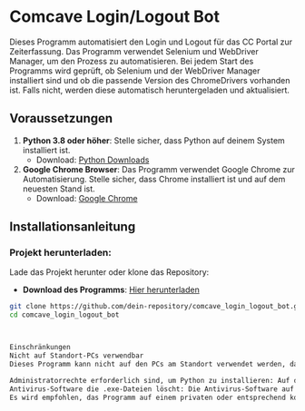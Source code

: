 # Comcave Login/Logout Bot

Dieses Programm automatisiert den Login und Logout für das CC Portal zur Zeiterfassung. Das Programm verwendet Selenium und WebDriver Manager, um den Prozess zu automatisieren. Bei jedem Start des Programms wird geprüft, ob Selenium und der WebDriver Manager installiert sind und ob die passende Version des ChromeDrivers vorhanden ist. Falls nicht, werden diese automatisch heruntergeladen und aktualisiert.

## Voraussetzungen

1. **Python 3.8 oder höher**: Stelle sicher, dass Python auf deinem System installiert ist.
   - Download: [Python Downloads](https://www.python.org/downloads/)
2. **Google Chrome Browser**: Das Programm verwendet Google Chrome zur Automatisierung. Stelle sicher, dass Chrome installiert ist und auf dem neuesten Stand ist.
   - Download: [Google Chrome](https://www.google.com/chrome/)

## Installationsanleitung

### Projekt herunterladen:

Lade das Projekt herunter oder klone das Repository:

- **Download des Programms**: [Hier herunterladen](https://www.dropbox.com/scl/fo/5kqktdn4x09v4bd921xdr/ANw4Sa3HWh80SLlJtmUWLPo?rlkey=3k6ejahxuceorti52ky4idouz&st=ws8ms32r&dl=0)

```bash
git clone https://github.com/dein-repository/comcave_login_logout_bot.git
cd comcave_login_logout_bot



Einschränkungen
Nicht auf Standort-PCs verwendbar
Dieses Programm kann nicht auf den PCs am Standort verwendet werden, da:

Administratorrechte erforderlich sind, um Python zu installieren: Auf den PCs am Standort ist die Installation von Python ohne Administratorrechte nicht möglich.
Antivirus-Software die .exe-Dateien löscht: Die Antivirus-Software auf den Standort-PCs identifiziert die .exe-Dateien möglicherweise fälschlicherweise als Bedrohung und löscht sie.
Es wird empfohlen, das Programm auf einem privaten oder entsprechend konfigurierten Computer auszuführen, auf dem du die erforderlichen Rechte zur Installation und Nutzung der benötigten Software hast.